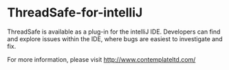 # ThreadSafe-for-intelliJ
ThreadSafe is available as a plug-in for the intelliJ IDE. Developers can find and explore issues within the IDE, where bugs are easiest to investigate and fix.

For more information, please visit http://www.contemplateltd.com/